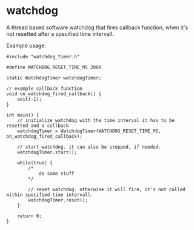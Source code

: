 # watchdog

A thread based software watchdog that fires callback function, when it's not resetted after a specified time intervall.

Example usage:
```
#include "watchdog_timer.h"

#define WATCHDOG_RESET_TIME_MS 2000

static WatchdogTimer watchdogTimer;

// example callback function
void on_watchdog_fired_callback() {
    exit(-1);
}

int main() {
	// initialize watchdog with the time interval it has to be resetted and a callback
	watchdogTimer = WatchdogTimer(WATCHDOG_RESET_TIME_MS, on_watchdog_fired_callback);
	
	// start watchdog. it can also be stopped, if needed.
	watchdogTimer.start();
	
	while(true) {
		/*
			do some stuff
		*/
		
		// reset watchdog. otherwise it will fire, it's not called within specified time intervall.
		watchdogTimer.reset();
	}
	
	return 0;
}
```
